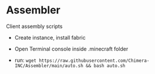 # Assembler
Client assembly scripts

- Create instance, install fabric

- Open Terminal console inside .minecraft folder

- run:
`wget https://raw.githubusercontent.com/Chimera-INC/Assembler/main/auto.sh && bash auto.sh`
